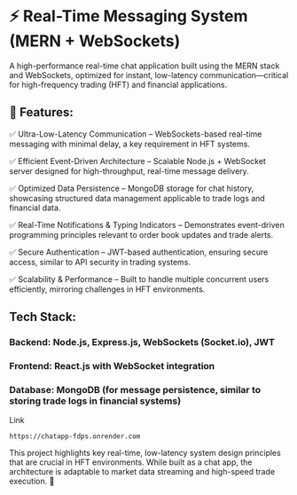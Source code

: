 # ⚡ Real-Time Messaging System (MERN + WebSockets)



A high-performance real-time chat application built using the MERN stack and WebSockets, optimized for instant, low-latency communication—critical for high-frequency trading (HFT) and financial applications.

## 🚀 Features:

✅ Ultra-Low-Latency Communication – WebSockets-based real-time messaging with minimal delay, a key requirement in HFT systems.


✅ Efficient Event-Driven Architecture – Scalable Node.js + WebSocket server designed for high-throughput, real-time message delivery.


✅ Optimized Data Persistence – MongoDB storage for chat history, showcasing structured data management applicable to trade logs and financial data.


✅ Real-Time Notifications & Typing Indicators – Demonstrates event-driven programming principles relevant to order book updates and trade alerts.


✅ Secure Authentication – JWT-based authentication, ensuring secure access, similar to API security in trading systems.


✅ Scalability & Performance – Built to handle multiple concurrent users efficiently, mirroring challenges in HFT environments.



## Tech Stack:

### Backend: Node.js, Express.js, WebSockets (Socket.io), JWT


### Frontend: React.js with WebSocket integration


### Database: MongoDB (for message persistence, similar to storing trade logs in financial systems)

Link
```
https://chatapp-fdps.onrender.com

```

This project highlights key real-time, low-latency system design principles that are crucial in HFT environments. While built as a chat app, the architecture is adaptable to market data streaming and high-speed trade execution. 🚀

